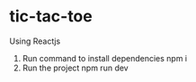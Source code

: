 # tic-tac-toe
Using Reactjs

1. Run command to install dependencies
   npm i
2. Run the project
   npm run dev
